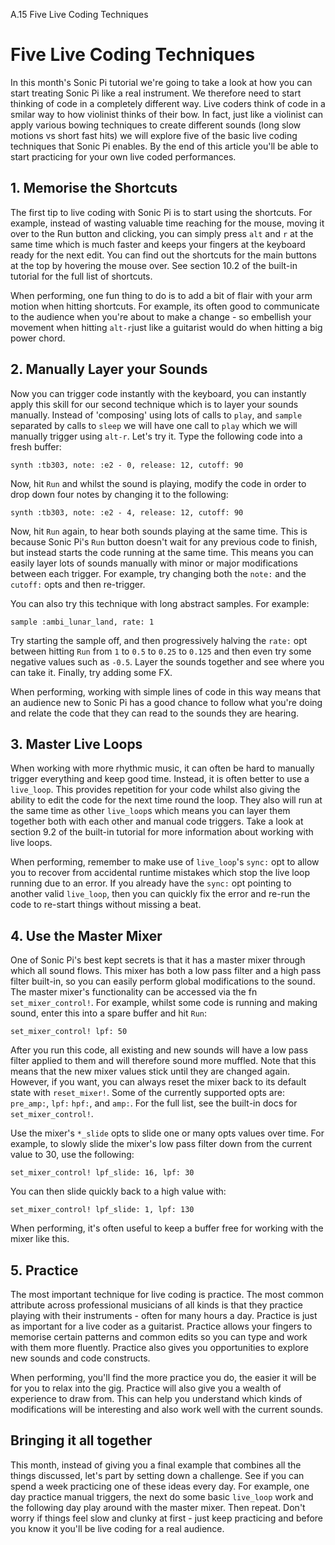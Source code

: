 A.15 Five Live Coding Techniques

# Five Live Coding Techniques

In this month's Sonic Pi tutorial we're going to take a look at how you
can start treating Sonic Pi like a real instrument. We therefore need to
start thinking of code in a completely different way. Live coders think
of code in a smilar way to how violinist thinks of their bow. In fact,
just like a violinist can apply various bowing techniques to create
different sounds (long slow motions vs short fast hits) we will explore
five of the basic live coding techniques that Sonic Pi enables. By the
end of this article you'll be able to start practicing for your own live
coded performances.

## 1. Memorise the Shortcuts

The first tip to live coding with Sonic Pi is to start using the
shortcuts. For example, instead of wasting valuable time reaching for
the mouse, moving it over to the Run button and clicking, you can simply
press `alt` and `r` at the same time which is much faster and keeps your
fingers at the keyboard ready for the next edit. You can find out the
shortcuts for the main buttons at the top by hovering the mouse
over. See section 10.2 of the built-in tutorial for the full list of
shortcuts.

When performing, one fun thing to do is to add a bit of flair with your
arm motion when hitting shortcuts. For example, its often good to
communicate to the audience when you're about to make a change - so
embellish your movement when hitting `alt-r`just like a guitarist would
do when hitting a big power chord.

## 2. Manually Layer your Sounds

Now you can trigger code instantly with the keyboard, you can instantly
apply this skill for our second technique which is to layer your sounds
manually. Instead of 'composing' using lots of calls to `play`, and
`sample` separated by calls to `sleep` we will have one call to `play`
which we will manually trigger using `alt-r`. Let's try it. Type the
following code into a fresh buffer:

```
synth :tb303, note: :e2 - 0, release: 12, cutoff: 90

```

Now, hit `Run` and whilst the sound is playing, modify the code in order
to drop down four notes by changing it to the following:


```
synth :tb303, note: :e2 - 4, release: 12, cutoff: 90

```

Now, hit `Run` again, to hear both sounds playing at the same time. This
is because Sonic Pi's `Run` button doesn't wait for any previous code to
finish, but instead starts the code running at the same time. This means
you can easily layer lots of sounds manually with minor or major
modifications between each trigger. For example, try changing both the
`note:` and the `cutoff:` opts and then re-trigger. 


You can also try this technique with long abstract samples. For example:

```
sample :ambi_lunar_land, rate: 1
```

Try starting the sample off, and then progressively halving the `rate:`
opt between hitting `Run` from `1` to `0.5` to `0.25` to `0.125` and then
even try some negative values such as `-0.5`. Layer the sounds together
and see where you can take it. Finally, try adding some FX. 

When performing, working with simple lines of code in this way means
that an audience new to Sonic Pi has a good chance to follow what you're
doing and relate the code that they can read to the sounds they are
hearing.


## 3. Master Live Loops

When working with more rhythmic music, it can often be hard to manually
trigger everything and keep good time. Instead, it is often better to
use a `live_loop`. This provides repetition for your code whilst also
giving the ability to edit the code for the next time round the
loop. They also will run at the same time as other `live_loop`s which
means you can layer them together both with each other and manual code
triggers. Take a look at section 9.2 of the built-in tutorial for more
information about working with live loops.

When performing, remember to make use of `live_loop`'s `sync:` opt to
allow you to recover from accidental runtime mistakes which stop the
live loop running due to an error. If you already have the `sync:` opt
pointing to another valid `live_loop`, then you can quickly fix the
error and re-run the code to re-start things without missing a beat.

## 4. Use the Master Mixer

One of Sonic Pi's best kept secrets is that it has a master mixer
through which all sound flows. This mixer has both a low pass filter and
a high pass filter built-in, so you can easily perform global
modifications to the sound. The master mixer's functionality can be
accessed via the fn `set_mixer_control!`. For example, whilst some code
is running and making sound, enter this into a spare buffer and hit
`Run`:

```
set_mixer_control! lpf: 50
```

After you run this code, all existing and new sounds will have a low
pass filter applied to them and will therefore sound more muffled. Note
that this means that the new mixer values stick until they are changed
again. However, if you want, you can always reset the mixer back to its
default state with `reset_mixer!`. Some of the currently supported opts
are: `pre_amp:`, `lpf:` `hpf:`, and `amp:`. For the full list, see the
built-in docs for `set_mixer_control!`.

Use the mixer's `*_slide` opts to slide one or many opts values over
time. For example, to slowly slide the mixer's low pass filter down from
the current value to 30, use the following:

```
set_mixer_control! lpf_slide: 16, lpf: 30
```

You can then slide quickly back to a high value with:

```
set_mixer_control! lpf_slide: 1, lpf: 130
```

When performing, it's often useful to keep a buffer free for working
with the mixer like this.

## 5. Practice

The most important technique for live coding is practice. The most
common attribute across professional musicians of all kinds is that they
practice playing with their instruments - often for many hours a
day. Practice is just as important for a live coder as a
guitarist. Practice allows your fingers to memorise certain patterns and
common edits so you can type and work with them more fluently. Practice
also gives you opportunities to explore new sounds and code constructs.

When performing, you'll find the more practice you do, the easier it
will be for you to relax into the gig. Practice will also give you a
wealth of experience to draw from. This can help you understand which
kinds of modifications will be interesting and also work well with the
current sounds.

## Bringing it all together

This month, instead of giving you a final example that combines all the
things discussed, let's part by setting down a challenge. See if you can
spend a week practicing one of these ideas every day. For example, one
day practice manual triggers, the next do some basic `live_loop` work
and the following day play around with the master mixer. Then
repeat. Don't worry if things feel slow and clunky at first - just keep
practicing and before you know it you'll be live coding for a real
audience.
